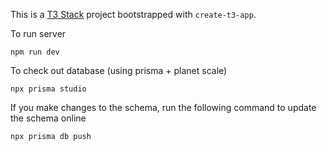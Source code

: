 This is a [T3 Stack](https://create.t3.gg/) project bootstrapped with `create-t3-app`.

To run server

```
npm run dev
```

To check out database (using prisma + planet scale)

```
npx prisma studio
```

If you make changes to the schema, run the following command to update the schema online

```
npx prisma db push
```
